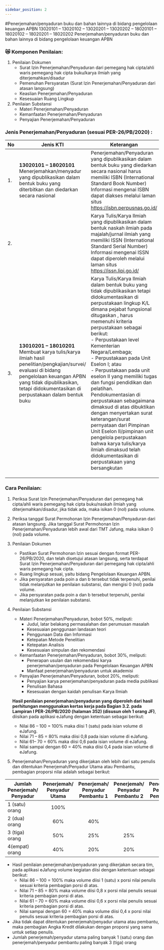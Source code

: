 ```yaml
---
sidebar_position: 2
---
```


#Penerjemahan/penyaduran buku dan bahan lainnya di bidang pengelolaan keuangan APBN 
13020101 – 13020102 – 13020201 – 13020202 – 18020101 – 18020102 – 18020201 – 18020202 Penerjemahan/penyaduran buku dan bahan lainnya di bidang pengelolaan keuangan APBN
### 😿 Komponen Penilaian:
1. Penilaian Dokumen
   - Surat Izin Penerjemahan/Penyaduran dari pemegang hak cipta/ahli waris pemegang
   hak cipta buku/karya ilmiah yang diterjemahkan/disadur
   - Pemenuhan Persyaratan (Surat Izin Penerjemahan/Penyaduran dari atasan langsung)
   - Keaslian Penerjemahan/Penyaduran
   - Kesesuaian Ruang Lingkup
2. Penilaian Substansi
   - Materi Penerjemahan/Penyaduran
   - Kemanfaatan Penerjemahan/Penyaduran
   - Penyajian Penerjemahan/Penyaduran

### Jenis Penerjemahan/Penyaduran (sesuai PER-26/PB/2020) :


| No  | Jenis KTI                                                                                                                                                                                                                            | Keterangan                                                                                                                                                                                                                                                                                                                                                                                                                                                                                                                                                                                                                                                                                                                 |
|-----|--------------------------------------------------------------------------------------------------------------------------------------------------------------------------------------------------------------------------------------|----------------------------------------------------------------------------------------------------------------------------------------------------------------------------------------------------------------------------------------------------------------------------------------------------------------------------------------------------------------------------------------------------------------------------------------------------------------------------------------------------------------------------------------------------------------------------------------------------------------------------------------------------------------------------------------------------------------------------|
| 1.  | **13020101 – 18020101** Menerjemahkan/menyadur yang dipublikasikan dalam bentuk buku yang diterbitkan dan diedarkan secara nasional                                                                                                  | Penerjemahan/Penyaduran yang dipublikasikan dalam bentuk buku yang diedarkan secara nasional harus memiliki ISBN (International Standard Book Number) Informasi mengenai ISBN dapat diakses melalui laman situs https://isbn.perpusnas.go.id/                                                                                                                                                                                                                                                                                                                                                                                                                  |
| 2.  |      | Karya Tulis/Karya Ilmiah yang dipublikasikan dalam bentuk naskah ilmiah pada majalah/jurnal ilmiah yang memiliki ISSN (International Standard Serial Number) Informasi mengenai ISSN dapat diperoleh melalui laman situs https://issn.lipi.go.id/                                                                                                                                                                                                                                                                                                                                                                                                                                                                          |
| 3.  | **13010201 – 18010201** <br/> Membuat karya tulis/karya ilmiah hasil penelitian/pengkajian/survei/ evaluasi di bidang pengelolaan keuangan APBN yang tidak dipublikasikan, tetapi didokumentasikan di perpustakaan dalam bentuk buku | Karya Tulis/Karya Ilmiah dalam bentuk buku yang tidak dipublikasikan tetapi didokumentasikan di perpustakaan lingkup K/L dimana pejabat fungsional ditugaskan , harus memenuhi kriteria perpustakaan sebagai berikut:<br/> - Perpustakaan level Kementerian Negara/Lembaga; <br/>- Perpustakaan pada Unit Eselon I; atau<br/> - Perpustakaan pada unit eselon II yang memiliki tugas dan fungsi pendidikan dan pelatihan. <br/>Pendokumentasian di perpustakaan sebagaimana dimaksud di atas dibuktikan dengan menyertakan surat keterangan/surat pernyataan dari Pimpinan Unit Eselon II/pimpinan unit pengelola perpustakaan bahwa karya tulis/karya ilmiah dimaksud telah didokumentasikan di perpustakaan yang bersangkutan |
|     |                                                                                                                                                                                                                                      |                                                                                                                                                                                                                                                                                                                                                                                                                                                                                                                                                                                                                                                                                                                                 |
|     |                                                                                                                                                                                                                                      |                                                                                                                                                                                                                                                                                                                                                                                                                                                                                                                                                                                                                                                                                                                                 |
|     |                                                                                                                                                                                                                                      |                                                                                                                                                                                                                                                                                                                                                                                                                                                                                                                                                                                                                                                                                                                                 |
### Cara Penilaian:
1. Periksa Surat Izin Penerjemahan/Penyaduran dari pemegang hak cipta/ahli waris
   pemegang hak cipta buku/naskah ilmiah yang diterjemahkan/disadur, jika tidak ada, maka
   isikan 0 (nol) pada volume.
2. Periksa tanggal Surat Permohonan Izin Penerjemahan/Penyaduran dari atasan langsung.
   Jika tanggal Surat Permohonan Izin Penerjemahan/Penyaduran lebih awal dari TMT
   Jafung, maka isikan 0 (nol) pada volume.
3. Penilaian Dokumen
   * Pastikan Surat Permohonan Izin sesuai dengan format PER-26/PB/2020, dan telah
   disetujui atasan langsung, serta terdapat Surat Izin Penerjemahan/Penyaduran dari
   pemegang hak cipta/ahli waris pemegang hak cipta.
   * Ruang lingkup sesuai, yaitu bidang Pengelolaan Keuangan APBN.
   * Jika persyaratan pada poin a dan b tersebut tidak terpenuhi, penilai tidak
      melanjutkan ke penilaian substansi, dan mengisi 0 (nol) pada volume.
   * Jika persyaratan pada poin a dan b tersebut terpenuhi, penilai melanjutkan ke penilaian
      substansi.
4. Penilaian Substansi
   - Materi Penerjemahan/Penyaduran, bobot 50%, meliputi:
        - Judul, latar belakang permasalahan dan perumusan masalah
        - Kesesuaian penggunaan landasan teori
        - Penggunaan Data dan Informasi
        - Ketepatan Metode Penelitian
        - Ketepatan Analisis
        - Kesesuaian simpulan dan rekomendasi
   - Kemanfaatan Penerjemahan/Penyaduran, bobot 30%, meliputi:
        - Penerapan usulan dan rekomendasi karya penerjemahan/penyaduran pada Pengelolaan Keuangan APBN
        - Manfaat penerjemahan/penyaduran untuk akademisi
   - Penyajian Penerjemahan/Penyaduran, bobot 20%, meliputi:
       - Penyajian karya penerjemahan/penyaduran pada media publikasi
       - Penulisan Bahasa
       - Kesesuaian dengan kaidah penulisan Karya Ilmiah

    **Hasil penilaian penerjemahan/penyaduran yang diperoleh dari hasil perhitungan  menggunakan kertas kerja pada Bagian 3.2. pada Lampiran I PER-26/PB/2020 (halaman 352) (disusun oleh 1 orang JF)**, diisikan pada aplikasi eJafung dengan  ketentuan sebagai berikut:
     - Nilai 86 – 100 = 100% maka diisi 1 (satu) pada isian volume di eJafung.
     - Nilai 71 – 85 = 80% maka diisi 0,8 pada isian volume di eJafung.
     - Nilai 61– 70 = 60% maka diisi 0,6 pada isian volume di eJafung.
     - Nilai sampai dengan 60 = 40% maka diisi 0,4 pada isian volume di eJafung.

5. Penerjemahan/Penyaduran yang dikerjakan oleh lebih dari satu penulis dan ditentukan Penerjemah/Penyadur Utama atau Pembantu, pembagian proporsi nilai adalah sebagai berikut:

| Jumlah Penerjemah/ <br/> Penyadur | Penerjemah/<br/> Penyadur Utama | Penerjemah/<br/> Penyadur Pembantu 1 | Penerjemah/<br/> Penyadur Pembantu 2 | Penerjemah/<br/> Penyadur Pembantu 3 |
|-----------------------------------|:-------------------------------:|:------------------------------------:|:------------------------------------:|:------------------------------------:|
| 1 (satu) orang                    |              100%               |                                      |                                      |                                      |
| 2 (dua) orang                     |               60%               |                 40%                  |                                      |                                      |
| 3 (tiga) orang                    |               50%               |                 25%                  |                 25%                  |                                      |
| 4(empat) orang                    |               40%               |                 20%                  |                 20%                  |                 20%                  |    

- Hasil penilaian penerjemahan/penyaduran yang dikerjakan secara tim, pada aplikasi eJafung volume kegiatan diisi dengan ketentuan sebagai berikut:
    - Nilai 86 – 100 = 100% maka volume diisi 1 (satu) x porsi nilai penulis sesuai kriteria pembagian porsi di atas.
    - Nilai 71 – 85 = 80% maka volume diisi 0,8 x porsi nilai penulis sesuai kriteria pembagian porsi di atas.
    - Nilai 61 – 70 = 60% maka volume diisi 0,6 x porsi nilai penulis sesuai kriteria pembagian porsi di atas.
    - Nilai sampai dengan 60 = 40% maka volume diisi 0,4 x porsi nilai penulis sesuai kriteria pembagian porsi di atas.
- Jika tidak dapat ditentukan penerjemah/penyadur utama atau pembantu, maka  pembagian Angka Kredit dilakukan dengan proporsi yang sama untuk setiap penulis.
- Jumlah penerjemah/penyadur utama paling banyak 1 (satu) orang dan  penerjemah/penyadur pembantu paling banyak 3 (tiga) orang
